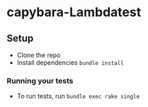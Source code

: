 # capybara-Lambdatest

## Setup
* Clone the repo
* Install dependencies `bundle install`


### Running your tests
* To run tests, run `bundle exec rake single`

 